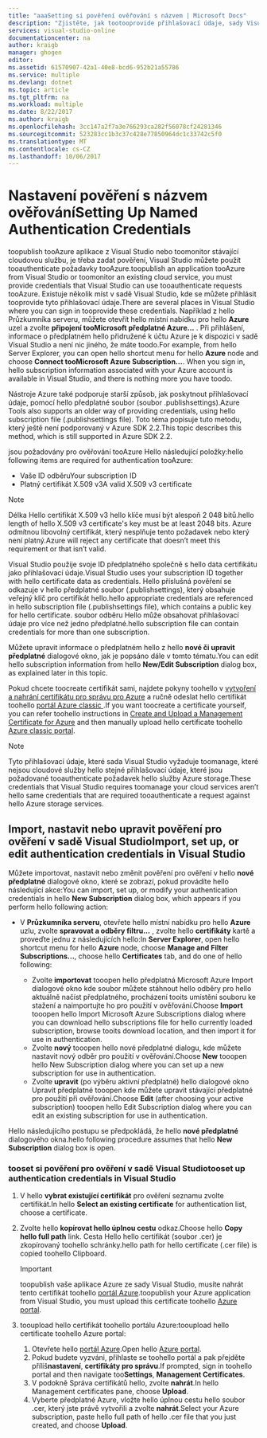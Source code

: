 ```yaml
---
title: "aaaSetting si pověření ověřování s názvem | Microsoft Docs"
description: "Zjistěte, jak tootooprovide přihlašovací údaje, sady Visual Studio můžete použít tooauthenticate požadavky tooAzure toopublish tooAzure aplikace z Visual Studio nebo toomonitor existující cloudové služby... "
services: visual-studio-online
documentationcenter: na
author: kraigb
manager: ghogen
editor: 
ms.assetid: 61570907-42a1-40e8-bcd6-952b21a55786
ms.service: multiple
ms.devlang: dotnet
ms.topic: article
ms.tgt_pltfrm: na
ms.workload: multiple
ms.date: 8/22/2017
ms.author: kraigb
ms.openlocfilehash: 3cc147a2f7a3e766293ca282f56078cf24281346
ms.sourcegitcommit: 523283cc1b3c37c428e77850964dc1c33742c5f0
ms.translationtype: MT
ms.contentlocale: cs-CZ
ms.lasthandoff: 10/06/2017
---
```

# <a name="setting-up-named-authentication-credentials"></a><span data-ttu-id="be7bf-103">Nastavení pověření s názvem ověřování</span><span class="sxs-lookup"><span data-stu-id="be7bf-103">Setting Up Named Authentication Credentials</span></span>
<span data-ttu-id="be7bf-104">toopublish tooAzure aplikace z Visual Studio nebo toomonitor stávající cloudovou službu, je třeba zadat pověření, Visual Studio můžete použít tooauthenticate požadavky tooAzure.</span><span class="sxs-lookup"><span data-stu-id="be7bf-104">toopublish an application tooAzure from Visual Studio or toomonitor an existing cloud service, you must provide credentials that Visual Studio can use tooauthenticate requests tooAzure.</span></span> <span data-ttu-id="be7bf-105">Existuje několik míst v sadě Visual Studio, kde se můžete přihlásit tooprovide tyto přihlašovací údaje.</span><span class="sxs-lookup"><span data-stu-id="be7bf-105">There are several places in Visual Studio where you can sign in tooprovide these credentials.</span></span> <span data-ttu-id="be7bf-106">Například z hello Průzkumníka serveru, můžete otevřít hello místní nabídku pro hello **Azure** uzel a zvolte **připojení tooMicrosoft předplatné Azure...** . Při přihlášení, informace o předplatném hello přidružené k účtu Azure je k dispozici v sadě Visual Studio a není nic jiného, že máte toodo.</span><span class="sxs-lookup"><span data-stu-id="be7bf-106">For example, from hello Server Explorer, you can open hello shortcut menu for hello **Azure** node and choose **Connect tooMicrosoft Azure Subscription...**. When you sign in, hello subscription information associated with your Azure account is available in Visual Studio, and there is nothing more you have toodo.</span></span>

<span data-ttu-id="be7bf-107">Nástroje Azure také podporuje starší způsob, jak poskytnout přihlašovací údaje, pomocí hello předplatné soubor (soubor .publishsettings).</span><span class="sxs-lookup"><span data-stu-id="be7bf-107">Azure Tools also supports an older way of providing credentials, using hello subscription file (.publishsettings file).</span></span> <span data-ttu-id="be7bf-108">Toto téma popisuje tuto metodu, který ještě není podporovaný v Azure SDK 2.2.</span><span class="sxs-lookup"><span data-stu-id="be7bf-108">This topic describes this method, which is still supported in Azure SDK 2.2.</span></span>

<span data-ttu-id="be7bf-109">jsou požadovány pro ověřování tooAzure Hello následující položky:</span><span class="sxs-lookup"><span data-stu-id="be7bf-109">hello following items are required for authentication tooAzure:</span></span>

* <span data-ttu-id="be7bf-110">Vaše ID odběru</span><span class="sxs-lookup"><span data-stu-id="be7bf-110">Your subscription ID</span></span>
* <span data-ttu-id="be7bf-111">Platný certifikát X.509 v3</span><span class="sxs-lookup"><span data-stu-id="be7bf-111">A valid X.509 v3 certificate</span></span>

> [!NOTE]
> <span data-ttu-id="be7bf-112">Délka Hello certifikát X.509 v3 hello klíče musí být alespoň 2 048 bitů.</span><span class="sxs-lookup"><span data-stu-id="be7bf-112">hello length of hello X.509 v3 certificate's key must be at least 2048 bits.</span></span> <span data-ttu-id="be7bf-113">Azure odmítnou libovolný certifikát, který nesplňuje tento požadavek nebo který není platný.</span><span class="sxs-lookup"><span data-stu-id="be7bf-113">Azure will reject any certificate that doesn’t meet this requirement or that isn’t valid.</span></span>
>
>

<span data-ttu-id="be7bf-114">Visual Studio použije svoje ID předplatného společně s hello data certifikátu jako přihlašovací údaje.</span><span class="sxs-lookup"><span data-stu-id="be7bf-114">Visual Studio uses your subscription ID together with hello certificate data as credentials.</span></span> <span data-ttu-id="be7bf-115">Hello příslušná pověření se odkazuje v hello předplatné soubor (.publishsettings), který obsahuje veřejný klíč pro certifikát hello.</span><span class="sxs-lookup"><span data-stu-id="be7bf-115">hello appropriate credentials are referenced in hello subscription file (.publishsettings file), which contains a public key for hello certificate.</span></span> <span data-ttu-id="be7bf-116">soubor odběru Hello může obsahovat přihlašovací údaje pro více než jedno předplatné.</span><span class="sxs-lookup"><span data-stu-id="be7bf-116">hello subscription file can contain credentials for more than one subscription.</span></span>

<span data-ttu-id="be7bf-117">Můžete upravit informace o předplatném hello z hello **nové či upravit předplatné** dialogové okno, jak je popsáno dále v tomto tématu.</span><span class="sxs-lookup"><span data-stu-id="be7bf-117">You can edit hello subscription information from hello **New/Edit Subscription** dialog box, as explained later in this topic.</span></span>

<span data-ttu-id="be7bf-118">Pokud chcete toocreate certifikát sami, najdete pokyny toohello v [vytvoření a nahrání certifikátu pro správu pro Azure](https://msdn.microsoft.com/library/windowsazure/gg551722.aspx) a ručně odeslat hello certifikát toohello [portál Azure classic ](http://go.microsoft.com/fwlink/?LinkID=213885).</span><span class="sxs-lookup"><span data-stu-id="be7bf-118">If you want toocreate a certificate yourself, you can refer toohello instructions in [Create and Upload a Management Certificate for Azure](https://msdn.microsoft.com/library/windowsazure/gg551722.aspx) and then manually upload hello certificate toohello [Azure classic portal](http://go.microsoft.com/fwlink/?LinkID=213885).</span></span>

> [!NOTE]
> <span data-ttu-id="be7bf-119">Tyto přihlašovací údaje, které sada Visual Studio vyžaduje toomanage, které nejsou cloudové služby hello stejné přihlašovací údaje, které jsou požadované tooauthenticate požadavek hello služby Azure storage.</span><span class="sxs-lookup"><span data-stu-id="be7bf-119">These credentials that Visual Studio requires toomanage your cloud services aren’t hello same credentials that are required tooauthenticate a request against hello Azure storage services.</span></span>
>
>

## <a name="import-set-up-or-edit-authentication-credentials-in-visual-studio"></a><span data-ttu-id="be7bf-120">Import, nastavit nebo upravit pověření pro ověření v sadě Visual Studio</span><span class="sxs-lookup"><span data-stu-id="be7bf-120">Import, set up, or edit authentication credentials in Visual Studio</span></span>
<span data-ttu-id="be7bf-121">Můžete importovat, nastavit nebo změnit pověření pro ověření v hello **nové předplatné** dialogové okno, které se zobrazí, pokud provádíte hello následující akce:</span><span class="sxs-lookup"><span data-stu-id="be7bf-121">You can import, set up, or modify your authentication credentials in hello **New Subscription** dialog box, which appears if you perform hello following action:</span></span>

* <span data-ttu-id="be7bf-122">V **Průzkumníka serveru**, otevřete hello místní nabídku pro hello **Azure** uzlu, zvolte **spravovat a odběry filtru...** , zvolte hello **certifikáty** kartě a proveďte jednu z následujících hello:</span><span class="sxs-lookup"><span data-stu-id="be7bf-122">In **Server Explorer**, open hello shortcut menu for hello **Azure** node, choose **Manage and Filter Subscriptions...**, choose hello **Certificates** tab, and do one of hello following:</span></span>

    * <span data-ttu-id="be7bf-123">Zvolte **importovat** tooopen hello předplatná Microsoft Azure Import dialogové okno kde soubor můžete stáhnout hello odběry pro hello aktuálně načíst předplatného, procházení tooits umístění souboru ke stažení a naimportujte ho pro použití v ověřování.</span><span class="sxs-lookup"><span data-stu-id="be7bf-123">Choose **Import** tooopen hello Import Microsoft Azure Subscriptions dialog where you can download hello  subscriptions file for hello currently loaded subscription, browse tooits download location, and then import it for use in authentication.</span></span>
    * <span data-ttu-id="be7bf-124">Zvolte **nový** tooopen hello nové předplatné dialogu, kde můžete nastavit nový odběr pro použití v ověřování.</span><span class="sxs-lookup"><span data-stu-id="be7bf-124">Choose **New** tooopen hello New Subscription dialog where you can set up a new subscription for use in authentication.</span></span>
    * <span data-ttu-id="be7bf-125">Zvolte **upravit** (po výběru aktivní předplatné) hello dialogové okno Upravit předplatné tooopen kde můžete upravit stávající předplatné pro použití při ověřování.</span><span class="sxs-lookup"><span data-stu-id="be7bf-125">Choose **Edit** (after choosing your active subscription) tooopen hello Edit Subscription dialog where you can edit an existing subscription for use in authentication.</span></span> 

<span data-ttu-id="be7bf-126">Hello následujícího postupu se předpokládá, že hello **nové předplatné** dialogového okna.</span><span class="sxs-lookup"><span data-stu-id="be7bf-126">hello following procedure assumes that hello **New Subscription** dialog box is open.</span></span>

### <a name="tooset-up-authentication-credentials-in-visual-studio"></a><span data-ttu-id="be7bf-127">tooset si pověření pro ověření v sadě Visual Studio</span><span class="sxs-lookup"><span data-stu-id="be7bf-127">tooset up authentication credentials in Visual Studio</span></span>
1. <span data-ttu-id="be7bf-128">V hello **vybrat existující certifikát** pro ověření seznamu zvolte certifikát.</span><span class="sxs-lookup"><span data-stu-id="be7bf-128">In hello **Select an existing certificate** for authentication list, choose a certificate.</span></span>
2. <span data-ttu-id="be7bf-129">Zvolte hello **kopírovat hello úplnou cestu** odkaz.</span><span class="sxs-lookup"><span data-stu-id="be7bf-129">Choose hello **Copy hello full path** link.</span></span> <span data-ttu-id="be7bf-130">Cesta Hello hello certifikát (soubor .cer) je zkopírovaný toohello schránky.</span><span class="sxs-lookup"><span data-stu-id="be7bf-130">hello path for hello certificate (.cer file) is copied toohello Clipboard.</span></span>

   > [!IMPORTANT]
   > <span data-ttu-id="be7bf-131">toopublish vaše aplikace Azure ze sady Visual Studio, musíte nahrát tento certifikát toohello [portál Azure](http://go.microsoft.com/fwlink/p/?LinkID=525040).</span><span class="sxs-lookup"><span data-stu-id="be7bf-131">toopublish your Azure application from Visual Studio, you must upload this certificate toohello [Azure portal](http://go.microsoft.com/fwlink/p/?LinkID=525040).</span></span>
   >
   >
3. <span data-ttu-id="be7bf-132">tooupload hello certifikát toohello portálu Azure:</span><span class="sxs-lookup"><span data-stu-id="be7bf-132">tooupload hello certificate toohello Azure portal:</span></span>

   1. <span data-ttu-id="be7bf-133">Otevřete hello [portál Azure](http://go.microsoft.com/fwlink/p/?LinkID=525040).</span><span class="sxs-lookup"><span data-stu-id="be7bf-133">Open hello [Azure portal](http://go.microsoft.com/fwlink/p/?LinkID=525040).</span></span>
   2. <span data-ttu-id="be7bf-134">Pokud budete vyzváni, přihlaste se toohello portál a pak přejděte příliš**nastavení**, **certifikáty pro správu**.</span><span class="sxs-lookup"><span data-stu-id="be7bf-134">If prompted, sign in toohello portal and then navigate too**Settings**, **Management Certificates**.</span></span>
   3. <span data-ttu-id="be7bf-135">V podokně Správa certifikátů hello, zvolte **nahrát**.</span><span class="sxs-lookup"><span data-stu-id="be7bf-135">In hello Management certificates pane, choose **Upload**.</span></span>
   4. <span data-ttu-id="be7bf-136">Vyberte předplatné Azure, vložte hello úplnou cestu hello soubor .cer, který jste právě vytvořili a zvolte **nahrát**.</span><span class="sxs-lookup"><span data-stu-id="be7bf-136">Select your Azure subscription, paste hello full path of hello .cer file that you just created, and choose **Upload**.</span></span>
